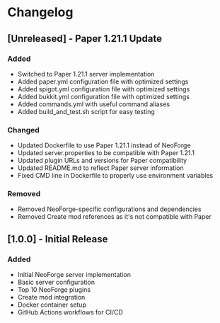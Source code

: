 # Changelog

## [Unreleased] - Paper 1.21.1 Update

### Added
- Switched to Paper 1.21.1 server implementation
- Added paper.yml configuration file with optimized settings
- Added spigot.yml configuration file with optimized settings
- Added bukkit.yml configuration file with optimized settings
- Added commands.yml with useful command aliases
- Added build_and_test.sh script for easy testing

### Changed
- Updated Dockerfile to use Paper 1.21.1 instead of NeoForge
- Updated server.properties to be compatible with Paper 1.21.1
- Updated plugin URLs and versions for Paper compatibility
- Updated README.md to reflect Paper server information
- Fixed CMD line in Dockerfile to properly use environment variables

### Removed
- Removed NeoForge-specific configurations and dependencies
- Removed Create mod references as it's not compatible with Paper

## [1.0.0] - Initial Release

### Added
- Initial NeoForge server implementation
- Basic server configuration
- Top 10 NeoForge plugins
- Create mod integration
- Docker container setup
- GitHub Actions workflows for CI/CD
